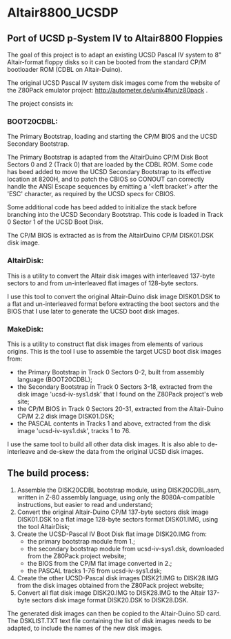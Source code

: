 Altair8800_UCSDP
================

Port of UCSD p-System IV to Altair8800 Floppies
-----------------------------------------------

The goal of this project is to adapt an existing UCSD Pascal IV system to 8" Altair-format floppy disks
so it can be booted from the standard CP/M bootloader ROM (CDBL on Altair-Duino).

The original UCSD Pascal IV system disk images come from the website of the Z80Pack emulator project:
http://autometer.de/unix4fun/z80pack .

The project consists in:


### BOOT20CDBL:
The Primary Bootstrap, loading and starting the CP/M BIOS and the UCSD Secondary Bootstrap. 

The Primary Bootstrap is adapted from the AltairDuino CP/M Disk Boot Sectors 0 and 2 (Track 0) that are loaded by
the CDBL ROM. Some code has beed added to move the UCSD Secondary Bootstrap to its effective location
at 8200H, and to patch the CBIOS so CONOUT can correctly handle the ANSI Escape sequences by emitting
a '<left bracket'> after the 'ESC' character, as required by the UCSD specs for CBIOS.

Some additional code has beed added to initialize the stack before branching into the UCSD Secondary
Bootstrap. This code is loaded in Track 0 Sector 1 of the UCSD Boot Disk.

The CP/M BIOS is extracted as is from the AltairDuino CP/M DISK01.DSK disk image.

### AltairDisk:
This is a utility to convert the Altair disk images with interleaved 137-byte sectors to and from un-interleaved flat images of 128-byte sectors.

I use this tool to convert the original Altair-Duino disk image DISK01.DSK to a flat and un-interleaved format before extracting the boot sectors and the BIOS that I use later to generate the UCSD boot disk images.

### MakeDisk:
This is a utility to construct flat disk images from elements of various origins. This is the tool I use to assemble the target UCSD boot disk images from:
- the Primary Bootstrap in Track 0 Sectors 0-2, built from assembly language (BOOT20CDBL);
- the Secondary Bootstrap in Track 0 Sectors 3-18, extracted from the disk image 'ucsd-iv-sys1.dsk' that I found on
the Z80Pack project's web site;
- the CP/M BIOS in Track 0 Sectors 20-31, extracted from the Altair-Duino CP/M 2.2 disk image DISK01.DSK;
- the PASCAL contents in Tracks 1 and above, extracted from the disk image 'ucsd-iv-sys1.dsk', tracks 1 to 76.

I use the same tool to build all other data disk images. It is also able to de-interleave and de-skew the data from the original UCSD disk images.


The build process:
------------------

1. Assemble the DISK20CDBL bootstrap module, using DISK20CDBL.asm, written in Z-80 assembly language, using only the 8080A-compatible instructions, but easier to read and understand;
2. Convert the original Altair-Duino CP/M 137-byte sectors disk image DISK01.DSK to a flat image 128-byte sectors format DISK01.IMG, using the tool AltairDisk;
3. Create the UCSD-Pascal IV Boot Disk flat image DISK20.IMG from:
    - the primary bootstrap module from 1.;
    - the secondary bootstrap module from ucsd-iv-sys1.dsk, downloaded from the Z80Pack project website;
    - the BIOS from the CP/M flat image converted in 2.;
    - the PASCAL tracks 1-76 from ucsd-iv-sys1.dsk;
4. Create the other UCSD-Pascal disk images DISK21.IMG to DISK28.IMG from the disk images obtained from the Z80Pack project website;
5. Convert all flat disk image DISK20.IMG to DISK28.IMG to the Altair 137-byte sectors disk image format DISK20.DSK to DISK28.DSK.

The generated disk images can then be copied to the Altair-Duino SD card. The DSKLIST.TXT text file containing the list of disk images needs to be adapted, to include the names of the new disk images.

